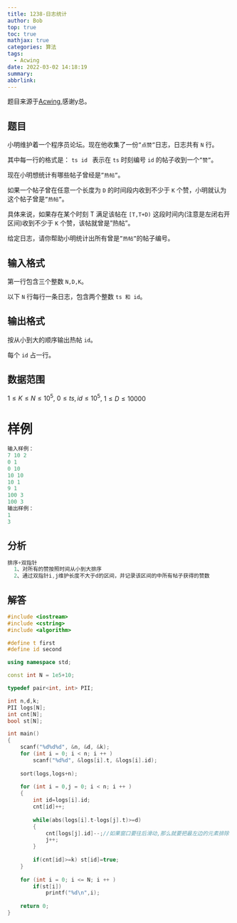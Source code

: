```yaml
---
title: 1238-日志统计
author: Bob
top: true
toc: true
mathjax: true
categories: 算法
tags:
  - Acwing
date: 2022-03-02 14:18:19
summary:
abbrlink:
---
```

题目来源于[Acwing](https://www.acwing.com/),感谢y总。

## 题目
小明维护着一个程序员论坛。现在他收集了一份`”点赞”`日志，日志共有 `N` 行。

其中每一行的格式是：
`ts id ` 
表示在 `ts` 时刻编号 `id` 的帖子收到一个`”赞”`。

现在小明想统计有哪些帖子曾经是`”热帖”`。

如果一个帖子曾在任意一个长度为 `D` 的时间段内收到不少于 `K` 个赞，小明就认为这个帖子曾是`”热帖”`。

具体来说，如果存在某个时刻 T 满足该帖在 `[T,T+D)` 这段时间内(注意是左闭右开区间)收到不少于 `K` 个赞，该帖就曾是”热帖”。

给定日志，请你帮助小明统计出所有曾是`”热帖”`的帖子编号。

## 输入格式
第一行包含三个整数 `N,D,K`。

以下 `N` 行每行一条日志，包含两个整数 `ts 和 id`。

## 输出格式
按从小到大的顺序输出热帖 `id`。

每个 `id` 占一行。

## 数据范围
$1≤K≤N≤10^5,$
$0≤ts,id≤10^5,$
$1≤D≤10000$

# 样例
```c++
输入样例：
7 10 2
0 1
0 10
10 10
10 1
9 1
100 3
100 3
输出样例：
1
3
```

## 分析
```c++
排序+双指针
  1、对所有的赞按照时间从小到大排序
  2、通过双指针i,j维护长度不大于d的区间，并记录该区间的中所有帖子获得的赞数
```

## 解答
```c++
#include <iostream>
#include <cstring>
#include <algorithm>

#define t first
#define id second

using namespace std;

const int N = 1e5+10;

typedef pair<int, int> PII;

int n,d,k;
PII logs[N];
int cnt[N];
bool st[N];

int main()
{
    scanf("%d%d%d", &n, &d, &k);
    for (int i = 0; i < n; i ++ )
        scanf("%d%d", &logs[i].t, &logs[i].id);
        
    sort(logs,logs+n);
        
    for (int i = 0,j = 0; i < n; i ++ )
    {
        int id=logs[i].id;
        cnt[id]++;
        
        while(abs(logs[i].t-logs[j].t)>=d)
        {
            cnt[logs[j].id]--;//如果窗口要往后滑动,那么就要把最左边的元素排除
            j++;
        }
        
        if(cnt[id]>=k) st[id]=true;
    }
    
    for (int i = 0; i <= N; i ++ )
        if(st[i])
            printf("%d\n",i);
    
    return 0;
}
```